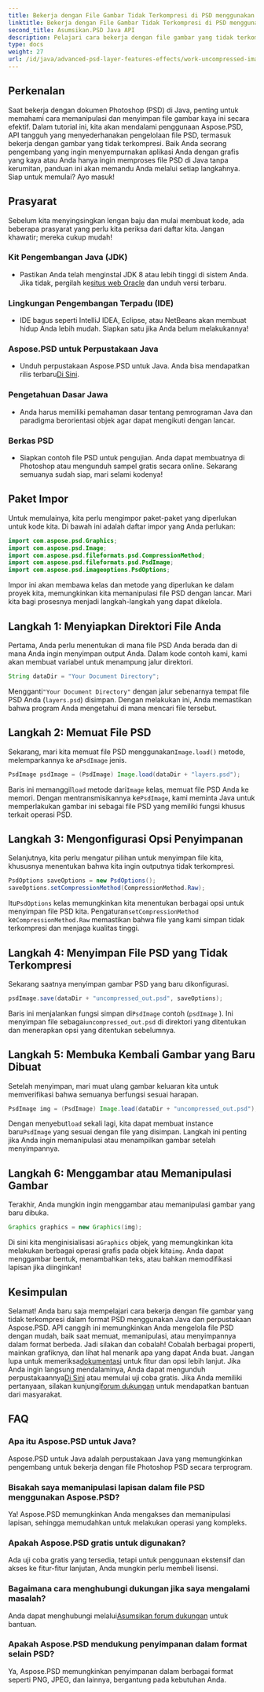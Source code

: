 ```yaml
---
title: Bekerja dengan File Gambar Tidak Terkompresi di PSD menggunakan Java
linktitle: Bekerja dengan File Gambar Tidak Terkompresi di PSD menggunakan Java
second_title: Asumsikan.PSD Java API
description: Pelajari cara bekerja dengan file gambar yang tidak terkompresi dalam format PSD menggunakan Java dan perpustakaan Aspose.PSD dalam tutorial langkah demi langkah yang komprehensif ini.
type: docs
weight: 27
url: /id/java/advanced-psd-layer-features-effects/work-uncompressed-image-files-psd/
---
```

## Perkenalan
Saat bekerja dengan dokumen Photoshop (PSD) di Java, penting untuk memahami cara memanipulasi dan menyimpan file gambar kaya ini secara efektif. Dalam tutorial ini, kita akan mendalami penggunaan Aspose.PSD, API tangguh yang menyederhanakan pengelolaan file PSD, termasuk bekerja dengan gambar yang tidak terkompresi. Baik Anda seorang pengembang yang ingin menyempurnakan aplikasi Anda dengan grafis yang kaya atau Anda hanya ingin memproses file PSD di Java tanpa kerumitan, panduan ini akan memandu Anda melalui setiap langkahnya. Siap untuk memulai? Ayo masuk!
## Prasyarat
Sebelum kita menyingsingkan lengan baju dan mulai membuat kode, ada beberapa prasyarat yang perlu kita periksa dari daftar kita. Jangan khawatir; mereka cukup mudah!
### Kit Pengembangan Java (JDK)
- Pastikan Anda telah menginstal JDK 8 atau lebih tinggi di sistem Anda. Jika tidak, pergilah ke[situs web Oracle](https://www.oracle.com/java/technologies/javase-jdk11-downloads.html) dan unduh versi terbaru.
### Lingkungan Pengembangan Terpadu (IDE)
- IDE bagus seperti IntelliJ IDEA, Eclipse, atau NetBeans akan membuat hidup Anda lebih mudah. Siapkan satu jika Anda belum melakukannya!
### Aspose.PSD untuk Perpustakaan Java
-  Unduh perpustakaan Aspose.PSD untuk Java. Anda bisa mendapatkan rilis terbaru[Di Sini](https://releases.aspose.com/psd/java/). 
### Pengetahuan Dasar Jawa 
- Anda harus memiliki pemahaman dasar tentang pemrograman Java dan paradigma berorientasi objek agar dapat mengikuti dengan lancar.
### Berkas PSD
- Siapkan contoh file PSD untuk pengujian. Anda dapat membuatnya di Photoshop atau mengunduh sampel gratis secara online. 
Sekarang semuanya sudah siap, mari selami kodenya!
## Paket Impor
Untuk memulainya, kita perlu mengimpor paket-paket yang diperlukan untuk kode kita. Di bawah ini adalah daftar impor yang Anda perlukan:
```java
import com.aspose.psd.Graphics;
import com.aspose.psd.Image;
import com.aspose.psd.fileformats.psd.CompressionMethod;
import com.aspose.psd.fileformats.psd.PsdImage;
import com.aspose.psd.imageoptions.PsdOptions;
```
Impor ini akan membawa kelas dan metode yang diperlukan ke dalam proyek kita, memungkinkan kita memanipulasi file PSD dengan lancar. 
Mari kita bagi prosesnya menjadi langkah-langkah yang dapat dikelola. 
## Langkah 1: Menyiapkan Direktori File Anda
Pertama, Anda perlu menentukan di mana file PSD Anda berada dan di mana Anda ingin menyimpan output Anda. Dalam kode contoh kami, kami akan membuat variabel untuk menampung jalur direktori.
```java
String dataDir = "Your Document Directory";
```
 Mengganti`"Your Document Directory"` dengan jalur sebenarnya tempat file PSD Anda (`layers.psd`) disimpan. Dengan melakukan ini, Anda memastikan bahwa program Anda mengetahui di mana mencari file tersebut.
## Langkah 2: Memuat File PSD
 Sekarang, mari kita memuat file PSD menggunakan`Image.load()` metode, melemparkannya ke a`PsdImage` jenis.
```java
PsdImage psdImage = (PsdImage) Image.load(dataDir + "layers.psd");
```
 Baris ini memanggil`load` metode dari`Image` kelas, memuat file PSD Anda ke memori. Dengan mentransmisikannya ke`PsdImage`, kami meminta Java untuk memperlakukan gambar ini sebagai file PSD yang memiliki fungsi khusus terkait operasi PSD.
## Langkah 3: Mengonfigurasi Opsi Penyimpanan
Selanjutnya, kita perlu mengatur pilihan untuk menyimpan file kita, khususnya menentukan bahwa kita ingin outputnya tidak terkompresi.
```java
PsdOptions saveOptions = new PsdOptions();
saveOptions.setCompressionMethod(CompressionMethod.Raw);
```
 Itu`PsdOptions` kelas memungkinkan kita menentukan berbagai opsi untuk menyimpan file PSD kita. Pengaturan`setCompressionMethod` ke`CompressionMethod.Raw` memastikan bahwa file yang kami simpan tidak terkompresi dan menjaga kualitas tinggi.
## Langkah 4: Menyimpan File PSD yang Tidak Terkompresi
Sekarang saatnya menyimpan gambar PSD yang baru dikonfigurasi.
```java
psdImage.save(dataDir + "uncompressed_out.psd", saveOptions);
```
 Baris ini menjalankan fungsi simpan di`PsdImage` contoh (`psdImage` ). Ini menyimpan file sebagai`uncompressed_out.psd` di direktori yang ditentukan dan menerapkan opsi yang ditentukan sebelumnya.
## Langkah 5: Membuka Kembali Gambar yang Baru Dibuat
Setelah menyimpan, mari muat ulang gambar keluaran kita untuk memverifikasi bahwa semuanya berfungsi sesuai harapan.
```java
PsdImage img = (PsdImage) Image.load(dataDir + "uncompressed_out.psd");
```
 Dengan menyebut`load` sekali lagi, kita dapat membuat instance baru`PsdImage` yang sesuai dengan file yang disimpan. Langkah ini penting jika Anda ingin memanipulasi atau menampilkan gambar setelah menyimpannya.
## Langkah 6: Menggambar atau Memanipulasi Gambar
Terakhir, Anda mungkin ingin menggambar atau memanipulasi gambar yang baru dibuka.
```java
Graphics graphics = new Graphics(img);
```
 Di sini kita menginisialisasi a`Graphics` objek, yang memungkinkan kita melakukan berbagai operasi grafis pada objek kita`img`. Anda dapat menggambar bentuk, menambahkan teks, atau bahkan memodifikasi lapisan jika diinginkan!
## Kesimpulan
Selamat! Anda baru saja mempelajari cara bekerja dengan file gambar yang tidak terkompresi dalam format PSD menggunakan Java dan perpustakaan Aspose.PSD. API canggih ini memungkinkan Anda mengelola file PSD dengan mudah, baik saat memuat, memanipulasi, atau menyimpannya dalam format berbeda. Jadi silakan dan cobalah! Cobalah berbagai properti, mainkan grafiknya, dan lihat hal menarik apa yang dapat Anda buat.
 Jangan lupa untuk memeriksa[dokumentasi](https://reference.aspose.com/psd/java/) untuk fitur dan opsi lebih lanjut. Jika Anda ingin langsung mendalaminya, Anda dapat mengunduh perpustakaannya[Di Sini](https://releases.aspose.com/psd/java/) atau memulai uji coba gratis. Jika Anda memiliki pertanyaan, silakan kunjungi[forum dukungan](https://forum.aspose.com/c/psd/34) untuk mendapatkan bantuan dari masyarakat.
## FAQ
### Apa itu Aspose.PSD untuk Java?
Aspose.PSD untuk Java adalah perpustakaan Java yang memungkinkan pengembang untuk bekerja dengan file Photoshop PSD secara terprogram.
### Bisakah saya memanipulasi lapisan dalam file PSD menggunakan Aspose.PSD?
Ya! Aspose.PSD memungkinkan Anda mengakses dan memanipulasi lapisan, sehingga memudahkan untuk melakukan operasi yang kompleks.
### Apakah Aspose.PSD gratis untuk digunakan?
Ada uji coba gratis yang tersedia, tetapi untuk penggunaan ekstensif dan akses ke fitur-fitur lanjutan, Anda mungkin perlu membeli lisensi.
### Bagaimana cara menghubungi dukungan jika saya mengalami masalah?
 Anda dapat menghubungi melalui[Asumsikan forum dukungan](https://forum.aspose.com/c/psd/34) untuk bantuan.
### Apakah Aspose.PSD mendukung penyimpanan dalam format selain PSD?
Ya, Aspose.PSD memungkinkan penyimpanan dalam berbagai format seperti PNG, JPEG, dan lainnya, bergantung pada kebutuhan Anda.